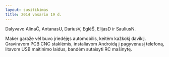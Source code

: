 ```yaml
---
layout: susitikimas
title: 2014 vasario 19 d.
---
```

Dalyvavo AlinaČ, AntanasU, DariusV, EglėŠ, ElijasD ir SauliusN.


Maker garaže vėl buvo įriedėjęs automobilis, keitėm kažkokį daviklį.
Graviravom PCB CNC staklėmis, instaliavom Androidą į pagyvenusį telefoną,
litavom USB maitinimo laidus, bandėm sutaisyti RC mašinytę.


